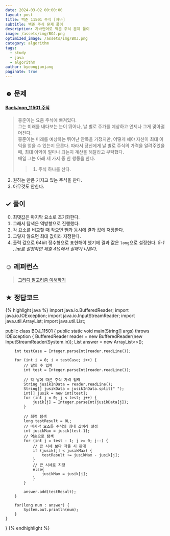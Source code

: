 ```yaml
---
date: 2024-03-02 00:00:00
layout: post
title: 백준 11501 주식 [자바]
subtitle: 백준 주식 문제 풀이
description: 자바언어로 백준 주식 문제 풀이
image: /assets/img/BOJ.png
optimized_image: /assets/img/BOJ.png
category: algorithm
tags:
  - study
  - java
  - algorithm
author: byeongjunjang
paginate: true
---
```


## ☻ 문제

#### [BaekJoon_11501 주식](https://www.acmicpc.net/problem/11501)

>홍준이는 요즘 주식에 빠져있다.  
그는 미래를 내다보는 눈이 뛰어나, 날 별로 주가를 예상하고 언제나 그게 맞아떨어진다.  
홍준이는 미래를 예상하는 뛰어난 안목을 가졌지만, 어떻게 해야 자신이 최대 이익을 얻을 수 있는지 모른다. 따라서 당신에게 날 별로 주식의 가격을 알려주었을 때, 최대 이익이 얼마나 되는지 계산을 해달라고 부탁했다.  
매일 그는 아래 세 가지 중 한 행동을 한다.
>>1. 주식 하나를 산다.
2. 원하는 만큼 가지고 있는 주식을 판다.
3. 아무것도 안한다.

## ✓ 풀이

0. 최댓값은 마지막 요소로 초기화한다.
1. 그래서 탐색은 역방향으로 진행했다.
2. 각 요소를 비교할 때 작으면 뺌과 동시에 결과 값에 저장한다.
3. 그렇지 않으면 최대 값이라 지정한다.
4. 출력 값으로 64bit 정수형으로 표현해야 했기에 결과 값은 `long`으로 설정한다.
*5-1 . int로 설정하면 제출 4%에서 실패가 나온다.*

## ☺︎ 레퍼런스

>[그리디 알고리즘 이해하기](https://adjh54.tistory.com/212)

## ★ 정답코드

{% highlight java %}
import java.io.BufferedReader;
import java.io.IOException;
import java.io.InputStreamReader;
import java.util.ArrayList;
import java.util.List;

public class BOJ_11501 {
    public static void main(String[] args) throws IOException {
        BufferedReader reader = new BufferedReader(new InputStreamReader(System.in));
        List<Long> answer = new ArrayList<>();

        int testCase = Integer.parseInt(reader.readLine());

        for (int i = 0; i < testCase; i++) {
            // 날의 수 입력
            int test = Integer.parseInt(reader.readLine());

            // 각 날에 따른 주식 가격 입력
            String jusikInData = reader.readLine();
            String[] jusikData = jusikInData.split(" ");
            int[] jusik = new int[test];
            for (int j = 0; j < test; j++) {
                jusik[j] = Integer.parseInt(jusikData[j]);
            }

            // 최적 탐색
            long testResult = 0L;
            // 마지막 요소를 주식의 최대 값이라 설정
            int jusikMax = jusik[test-1];
            // 역순으로 탐색
            for (int j = test - 1; j >= 0; j--) {
                // 큰 시세 보다 작을 시 판매
                if (jusik[j] < jusikMax) {
                    testResult += jusikMax - jusik[j];
                }
                // 큰 시세로 지정
                else{
                    jusikMax = jusik[j];
                }
            }

            answer.add(testResult);
        }

        for(long num : answer) {
            System.out.println(num);
        }
    }
}
{% endhighlight %}
